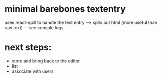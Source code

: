 # minimal barebones textentry
uses react-quill to handle the text entry 
--> spits out html (more useful than raw text) -- see console.logs

# next steps:
- store and bring back to the editor
- list
- associate with users